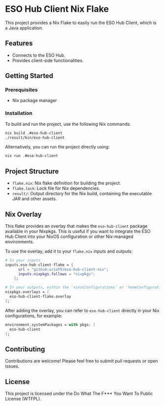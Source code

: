 # ESO Hub Client Nix Flake

This project provides a Nix Flake to easily run the ESO Hub Client, which is a Java application.

## Features
- Connects to the ESO Hub.
- Provides client-side functionalities.

## Getting Started

### Prerequisites
- Nix package manager

### Installation
To build and run the project, use the following Nix commands:
```bash
nix build .#eso-hub-client
./result/bin/eso-hub-client
```
Alternatively, you can run the project directly using:
```bash
nix run .#eso-hub-client
```

## Project Structure
- `flake.nix`: Nix flake definition for building the project.
- `flake.lock`: Lock file for Nix dependencies.
- `result/`: Output directory for the Nix build, containing the executable JAR and other assets.

## Nix Overlay
This flake provides an overlay that makes the `eso-hub-client` package available in your Nixpkgs. This is useful if you want to integrate the ESO Hub Client into your NixOS configuration or other Nix-managed environments.

To use the overlay, add it to your `flake.nix` inputs and outputs:

```nix
# In your inputs
inputs.eso-hub-client-flake = {
      url = "github:urioTV/eso-hub-client-nix";
      inputs.nixpkgs.follows = "nixpkgs";
    };

# In your outputs, within the `nixosConfigurations` or `homeConfigurations` section
nixpkgs.overlays = [
  eso-hub-client-flake.overlay
];
```

After adding the overlay, you can refer to `eso-hub-client` directly in your Nix configurations, for example:

```nix
environment.systemPackages = with pkgs; [
  eso-hub-client
];
```

## Contributing
Contributions are welcome! Please feel free to submit pull requests or open issues.

## License
This project is licensed under the Do What The F*** You Want To Public License (WTFPL).
